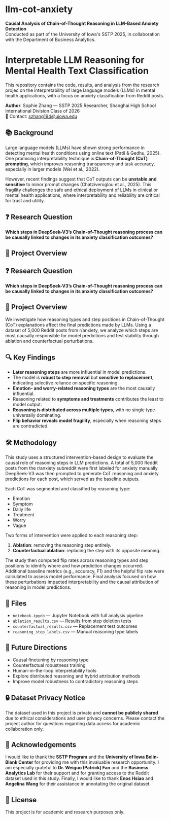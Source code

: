 # llm-cot-anxiety

**Causal Analysis of Chain-of-Thought Reasoning in LLM-Based Anxiety Detection**  
Conducted as part of the University of Iowa's SSTP 2025, in collaboration with the Department of Business Analytics.

# Interpretable LLM Reasoning for Mental Health Text Classification

This repository contains the code, results, and analysis from the research projec on the interpretability of large language models (LLMs) in mental health applications, with a focus on anxiety classification from Reddit posts.

**Author**: Sophie Zhang — SSTP 2025 Researcher, Shanghai High School International Division Class of 2026   
📧 Contact: szhang194@uiowa.edu

## 📚 Background

Large language models (LLMs) have shown strong performance in detecting mental health conditions using online text (Patil & Gedhu, 2025). One promising interpretability technique is **Chain-of-Thought (CoT) prompting**, which improves reasoning transparency and task accuracy, especially in larger models (Wei et al., 2022).  

However, recent findings suggest that CoT outputs can be **unstable and sensitive** to minor prompt changes (Chatziveroglou et al., 2025). This fragility challenges the safe and ethical deployment of LLMs in clinical or mental health applications, where interpretability and reliability are critical for trust and utility.

## ❓ Research Question

**Which steps in DeepSeek-V3’s Chain-of-Thought reasoning process can be causally linked to changes in its anxiety classification outcomes?**

## 📌 Project Overview

## ❓ Research Question

**Which steps in DeepSeek-V3’s Chain-of-Thought reasoning process can be causally linked to changes in its anxiety classification outcomes?**

## 📌 Project Overview

We investigate how reasoning types and step positions in Chain-of-Thought (CoT) explanations affect the final predictions made by LLMs. Using a dataset of 5,000 Reddit posts from r/anxiety, we analyze which steps are most causally responsible for model predictions and test stability through ablation and counterfactual perturbations.

## 🔍 Key Findings

- **Later reasoning steps** are more influential in model predictions.
- The model is **robust to step removal** but **sensitive to replacement**, indicating selective reliance on specific reasoning.
- **Emotion- and worry-related reasoning types** are the most causally influential.
- Reasoning related to **symptoms and treatments** contributes the least to model output.
- **Reasoning is distributed across multiple types**, with no single type universally dominating.
- **Flip behavior reveals model fragility**, especially when reasoning steps are contradicted.

## 🛠️ Methodology

This study uses a structured intervention-based design to evaluate the causal role of reasoning steps in LLM predictions. A total of 5,000 Reddit posts from the r/anxiety subreddit were first labeled for anxiety manually. DeepSeek-V3 was then prompted to generate CoT reasoning and anxiety predictions for each post, which served as the baseline outputs.

Each CoT was segmented and classified by reasoning type:  
- Emotion  
- Symptom  
- Daily life  
- Treatment  
- Worry  
- Vague

Two forms of intervention were applied to each reasoning step:
1. **Ablation**: removing the reasoning step entirely.
2. **Counterfactual ablation**: replacing the step with its opposite meaning.

The study then computed flip rates across reasoning types and step positions to identify where and how prediction changes occurred. Additional baseline metrics (e.g., accuracy, F1) and the helpful flip rate were calculated to assess model performance. Final analysis focused on how these perturbations impacted interpretability and the causal attribution of reasoning in model predictions.

## 📁 Files

- `notebook.ipynb` — Jupyter Notebook with full analysis pipeline
- `ablation_results.csv` — Results from step deletion tests
- `counterfactual_results.csv` — Replacement test outcomes
- `reasoning_step_labels.csv` — Manual reasoning type labels

## 🔮 Future Directions

- Causal finetuning by reasoning type
- Counterfactual robustness training
- Human-in-the-loop interpretability tools
- Explore distributed reasoning and hybrid attribution methods
- Improve model robustness to contradictory reasoning steps

## 🔒 Dataset Privacy Notice

The dataset used in this project is private and **cannot be publicly shared** due to ethical considerations and user privacy concerns. Please contact the project author for questions regarding data access for academic collaboration only.

## 🙏 Acknowledgements

I would like to thank the **SSTP Program** and the **University of Iowa Belin-Blank Center** for providing me with this invaluable research opportunity. I am especially grateful to **Dr. Weiguo (Patrick) Fan** and the **Business Analytics Lab** for their support and for granting access to the Reddit dataset used in this study. Finally, I would like to thank **Enos Hsiao** and **Angelina Wang** for their assistance in annotating the original dataset.

## 📄 License

This project is for academic and research purposes only.


